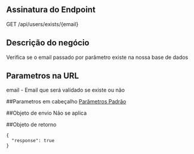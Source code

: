## Assinatura do Endpoint

GET /api/users/exists/{email}

## Descrição do negócio
Verifica se o email passado por parâmetro existe na nossa base de dados

## Parametros na URL
email - Email que será validado se existe ou não

##Parametros em cabeçalho
[Parâmetros Padrão](/API-\(Endpoints\)/Parâmetros-Padrão)

##Objeto de envio
Não se aplica

##Objeto de retorno

```
{
  "response": true
}
```